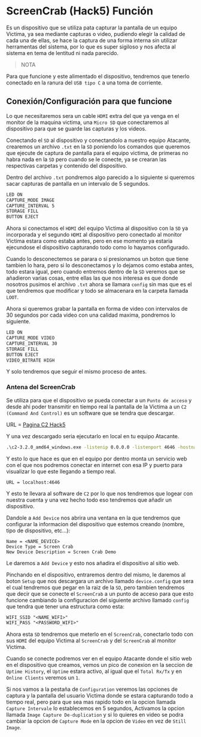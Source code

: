 # ScreenCrab (Hack5) Función

Es un dispositivo que se utiliza pata capturar la pantalla de un equipo Victima, ya sea mediante capturas o video, pudiendo elegir la calidad de cada una de ellas, se hace la captura de una forma interna sin utilizar herramentas del sistema, por lo que es super sigiloso y nos afecta al sistema en tema de lentitud ni nada parecido.

> NOTA

Para que funcione y este alimentado el dispositivo, tendremos que tenerlo conectado en la ranura del `USB tipo C` a una toma de corriente.

## Conexión/Configuración para que funcione

Lo que necesitaremos sera un cable `HDMI` extra del que ya venga en el monitor de la maquina victima, una `Micro SD` que conectaremos al dispositivo para que se guarde las capturas y los videos.

Conectando el `SD` al dispositivo y conectandolo a nuestro equipo Atacante, crearemos un archivo `.txt` en la `SD` poniendo los comandos que queremos que ejecute de captura de pantalla para el equipo victima, de primeras no habra nada en la `SD` pero cuando se le conecte, ya se crearan las respectivas carpetas y contenido del dispositivo.

Dentro del archivo `.txt` pondremos algo parecido a lo siguiente si queremos sacar capturas de pantalla en un intervalo de 5 segundos.

```txt
LED ON
CAPTURE_MODE IMAGE
CAPTURE_INTERVAL 5
STORAGE FILL
BUTTON EJECT
```

Ahora si conectamos el `HDMI` del equipo Victima al dispositivo con la `SD` ya incorporada y el segundo `HDMI` al dispositivo pero conectado al monitor Victima estara como estaba antes, pero en ese momento ya estaria ejecundose el dispositivo capturando todo como lo hayamos configurado.

Cuando lo desconectemos se parara o si presionamos un boton que tiene tambien lo hara, pero si lo desconectamos y lo dejamos como estaba antes, todo estara igual, pero cuando entremos dentro de la `SD` veremos que se añadieron varias cosas, entre ellas las que nos interesa es que donde nosotros pusimos el archivo `.txt` ahora se llamara `config` sin mas que es el que tendremos que modificar y todo se almacenara en la carpeta llamada `LOOT`.

Ahora si queremos grabar la pantalla en forma de video con intervalos de 30 segundos por cada video con una calidad maxima, pondremos lo siguiente.

```txt
LED ON
CAPTURE_MODE VIDEO
CAPTURE_INTERVAL 30
STORAGE FILL
BUTTON EJECT
VIDEO_BITRATE HIGH
```

Y solo tendremos que seguir el mismo proceso de antes.

### Antena del ScreenCrab

Se utiliza para que el dispositivo se pueda conectar a un `Punto de acceso` y desde ahi poder transmitir en tiempo real la pantalla de la Victima a un `C2 (Command And Control)` es un software que se tendra que descargar.

URL = [Pagina C2 Hack5](https://shop.hak5.org/products/c2?srsltid=AfmBOooq11iVSJiQPKTFs4pBW42xd7hNGAxxl2yBJzuG-uztcYpodbW2)

Y una vez descargado seria ejecutarlo en local en tu equipo Atacante.

```cmd
.\c2-3.2.0_amd64_windows.exe -listenip 0.0.0.0 -listenport 4646 -hostname <IP>
```

Y esto lo que hace es que en el equipo por dentro monta un servicio web con el que nos podremos conectar en internet con esa IP y puerto para visualizar lo que este llegando a tiempo real.

```
URL = localhost:4646
```

Y esto te llevara al software de `C2` por lo que nos tendremos que logear con nuestra cuenta y una vez hecho todo eso tendremos que añadir un dispositivo.

Dandole a `Add Device` nos abrira una ventana en la que tendremos que configurar la informacion del dispositivo que estemos creando (nombre, tipo de dispositivo, etc...):

```
Name = <NAME_DEVICE>
Device Type = Screen Crab
New Device Description = Screen Crab Demo
```

Le daremos a `Add Device` y esto nos añadira el dispositivo al sitio web.

Pinchando en el dispositivo, entraremos dentro del mismo, le daremos al boton `Setup` que nos descargara un archivo llamado `device.config` que sera el cual tendremos que pegar en la raiz de la `SD`, pero tambien tendremos que decir que se conecte el `ScreenCrab` a un punto de acceso para que esto funcione cambiando la configuracion del siguiente archivo llamado `config` que tendra que tener una estructura como esta:

```txt
WIFI_SSID "<NAME_WIFI>"
WIFI_PASS "<PASSWORD_WIFI>"
```

Ahora esta `SD` tendremos que meterlo en el `ScreenCrab`, conectarlo todo con sus `HDMI` del equipo Victima al `ScreenCrab` y del `ScreenCrab` al monitor Victima.

Cuando se conecte podremos ver en el equipo Atacante donde el sitio web en el dispositivo que creamos, vemos un pico de conexion en la seccion de `Uptime History`, el `Uptime` estara activo, al igual que el `Total Rx/Tx` y en `Online Clients` veremos un `1`.

Si nos vamos a la pestaña de `Configuration` veremos las opciones de captura y la pantalla del usuario Victima donde se estara capturando todo a tiempo real, pero para que sea mas rapido todo en la opcion llamada `Capture Intervale` lo establecemos en 5 segundos, Activamos la opcion llamada `Image Capture De-duplication` y si lo quieres en video se podra cambiar la opcion de `Capture Mode` en la opcion de `Video` en vez de `Still Image`.
